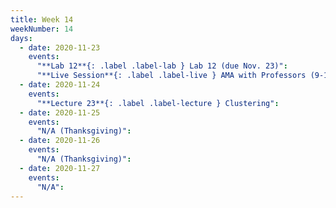 ```yaml
---
title: Week 14
weekNumber: 14
days:
  - date: 2020-11-23
    events:
      "**Lab 12**{: .label .label-lab } Lab 12 (due Nov. 23)":
      "**Live Session**{: .label .label-live } AMA with Professors (9-10AM PST)":
  - date: 2020-11-24
    events:
      "**Lecture 23**{: .label .label-lecture } Clustering":
  - date: 2020-11-25
    events:
      "N/A (Thanksgiving)":
  - date: 2020-11-26
    events:
      "N/A (Thanksgiving)":
  - date: 2020-11-27
    events:
      "N/A":
---
```

